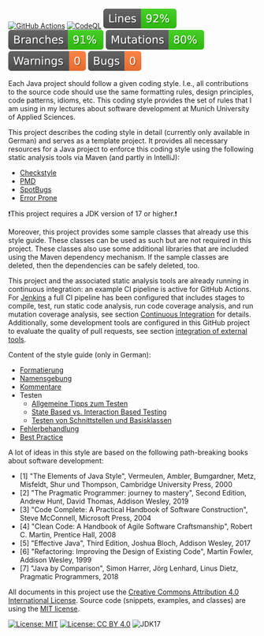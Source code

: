 [![GitHub Actions](https://github.com/uhafner/codingstyle/workflows/GitHub%20CI/badge.svg)](https://github.com/uhafner/codingstyle/actions)
[![CodeQL](https://github.com/uhafner/codingstyle/workflows/CodeQL/badge.svg)](https://github.com/uhafner/codingstyle/actions/workflows/codeql.yml)
[![Line Coverage](https://raw.githubusercontent.com/uhafner/codingstyle/main/badges/line-coverage.svg)](https://app.codecov.io/gh/uhafner/codingstyle)
[![Branch Coverage](https://raw.githubusercontent.com/uhafner/codingstyle/main/badges/branch-coverage.svg)](https://app.codecov.io/gh/uhafner/codingstyle)
[![Mutation Coverage](https://raw.githubusercontent.com/uhafner/codingstyle/main/badges/mutation-coverage.svg)](https://github.com/uhafner/codingstyle/actions/workflows/quality-monitor.yml)
[![Warnings](https://raw.githubusercontent.com/uhafner/codingstyle/main/badges/style.svg)](https://github.com/uhafner/codingstyle/actions/workflows/quality-monitor.yml)
[![Bugs](https://raw.githubusercontent.com/uhafner/codingstyle/main/badges/bugs.svg)](https://github.com/uhafner/codingstyle/actions/workflows/quality-monitor.yml)

Each Java project should follow a given coding style. 
I.e., all contributions to the source code should use the same formatting rules, design principles, code patterns, idioms, etc. 
This coding style provides the set of rules that I am using in my lectures about software development at Munich University of Applied Sciences.  

This project describes the coding style in detail (currently only available in German) and serves as a template project. 
It provides all necessary resources for a Java project to enforce this coding style using the following static analysis tools via Maven (and partly in IntelliJ):
- [Checkstyle](https://checkstyle.org)
- [PMD](https://pmd.github.io/)
- [SpotBugs](https://spotbugs.github.io)
- [Error Prone](https://errorprone.info)

❗This project requires a JDK version of 17 or higher.❗  

Moreover, this project provides some sample classes that already use this style guide. 
These classes can be used as such but are not required in this project. 
These classes also use some additional libraries that are included using the Maven dependency mechanism. 
If the sample classes are deleted, then the dependencies can be safely deleted, too.

This project and the associated static analysis tools are already running in continuous integration: an example CI pipeline is active for GitHub Actions. 
For [Jenkins](https://jenkins.io/) a full CI pipeline has been configured that includes stages to compile, test, run static code analysis, run code coverage analysis, and run mutation coverage analysis, see section [Continuous Integration](doc/Continuous-Integration.md) for details. 
Additionally, some development tools are configured in this GitHub project to evaluate the quality of pull requests, see section [integration of external tools](doc/Externe-Tool-Integration.md).

Content of the style guide (only in German):
- [Formatierung](doc/Formatierung.md)
- [Namensgebung](doc/Namensgebung.md)
- [Kommentare](doc/Kommentare.md)
- Testen
    - [Allgemeine Tipps zum Testen](doc/Testen.md)
    - [State Based vs. Interaction Based Testing](doc/State-Based-Vs-Interaction-Based.md)
    - [Testen von Schnittstellen und Basisklassen](doc/Abstract-Test-Pattern.md)
- [Fehlerbehandlung](doc/Fehlerbehandlung.md)
- [Best Practice](doc/Best-Practice.md)

A lot of ideas in this style are based on the following path-breaking books about software development: 

- [1] "The Elements of Java Style", Vermeulen, Ambler, Bumgardner, Metz, Misfeldt, Shur und Thompson, Cambridge University Press, 2000
- [2] "The Pragmatic Programmer: journey to mastery", Second Edition, Andrew Hunt, David Thomas, Addison Wesley, 2019
- [3] "Code Complete: A Practical Handbook of Software Construction", Steve McConnell, Microsoft Press, 2004
- [4] "Clean Code: A Handbook of Agile Software Craftsmanship", Robert C. Martin, Prentice Hall, 2008
- [5] "Effective Java", Third Edition, Joshua Bloch, Addison Wesley, 2017
- [6] "Refactoring: Improving the Design of Existing Code", Martin Fowler, Addison Wesley, 1999 
- [7] "Java by Comparison", Simon Harrer, Jörg Lenhard, Linus Dietz, Pragmatic Programmers, 2018

All documents in this project use the [Creative Commons Attribution 4.0 International License](https://creativecommons.org/licenses/by/4.0/). 
Source code (snippets, examples, and classes) are using the [MIT license](https://en.wikipedia.org/wiki/MIT_License).

[![License: MIT](https://img.shields.io/badge/license-MIT-yellow.svg)](https://en.wikipedia.org/wiki/MIT_License)
[![License: CC BY 4.0](https://img.shields.io/badge/License-CC%20BY%204.0-lightgrey.svg)](https://creativecommons.org/licenses/by/4.0/)
![JDK17](https://img.shields.io/badge/jdk-17-blue.svg)
